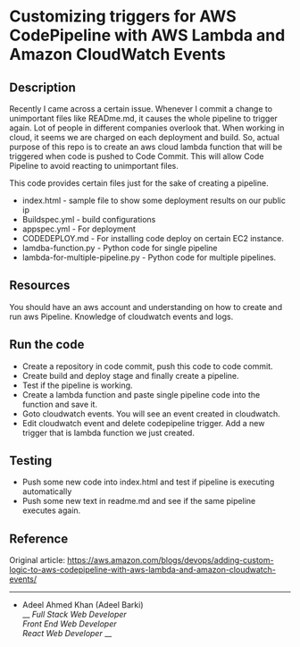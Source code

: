 # Customizing triggers for AWS CodePipeline with AWS Lambda and Amazon CloudWatch Events

## Description

Recently I came across a certain issue. Whenever I commit a change to unimportant files like READme.md, it causes the whole pipeline to trigger again. Lot of people in different companies overlook that. When working in cloud, it seems we are charged on each deployment and build. So, actual purpose of this repo is to create an aws cloud lambda function that will be triggered when code is pushed to Code Commit. This will allow Code Pipeline to avoid reacting to unimportant files. 

This code provides certain files just for the sake of creating a pipeline. 

* index.html - sample file to show some deployment results on our public ip
* Buildspec.yml - build configurations
* appspec.yml - For deployment
* CODEDEPLOY.md - For installing code deploy on certain EC2 instance.
* lamdba-function.py - Python code for single pipeline 
* lambda-for-multiple-pipeline.py - Python code for multiple pipelines.


## Resources

You should have an aws account and understanding on how to create and run aws Pipeline. Knowledge of cloudwatch events and logs.

## Run the code

* Create a repository in code commit, push this code to code commit. 
* Create build and deploy stage and finally create a pipeline.
* Test if the pipeline is working. 
* Create a lambda function and paste single pipeline code into the function and save it.
* Goto cloudwatch events. You will see an event created in cloudwatch.
* Edit cloudwatch event and delete codepipeline trigger. Add a new trigger that is lambda function we just created. 


## Testing

* Push some new code into index.html and test if pipeline is executing automatically
* Push some new text in readme.md and see if the same pipeline executes again. 

## Reference

Original article:
https://aws.amazon.com/blogs/devops/adding-custom-logic-to-aws-codepipeline-with-aws-lambda-and-amazon-cloudwatch-events/

--------------------------------------

* Adeel Ahmed Khan (Adeel Barki) <br />
  __ _Full Stack Web Developer_ <br />
  _Front End Web Developer_ <br />
  _React Web Developer_ __ <br />
